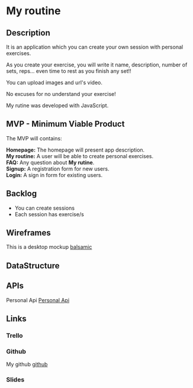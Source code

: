 # My routine

## Description

It is an application which you can create your own session with personal exercises. 

As you create your exercise, you will write it name, description, number of sets, reps... even time to rest as you finish any set!!

You can upload images and url's video.

No excuses for no understand your exercise!

My rutine was developed with JavaScript.

## MVP - Minimum Viable Product

The MVP will contains:

**Homepage:** The homepage will present app description.<br>
**My routine:** A user will be able to create personal exercises.<br>
**FAQ:** Any question about **My rutine**.<br>
**Signup:** A registration form for new users.<br>
**Login:** A sign in form for existing users.

## Backlog
- You can create sessions
- Each session has exercise/s

## Wireframes
This is a desktop mockup [balsamic](./mock/my-rutine.bmpr)

## DataStructure

## APIs
Personal Api [Personal Api](https://journey-gym-server.herokuapp.com/session)
## Links

### Trello

### Github
My github [github](https://github.com/Abanoral/My-rutine/tree/master)

### Slides
